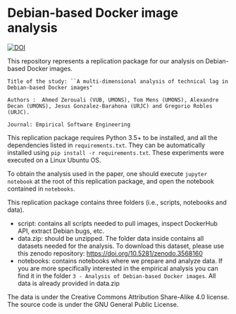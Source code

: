 # Debian-based Docker image analysis

[![DOI](https://zenodo.org/badge/221498646.svg)](https://zenodo.org/badge/latestdoi/221498646)

This repository represents a replication package for our analysis on Debian-based Docker images.

```
Title of the study: ``A multi-dimensional analysis of technical lag in Debian-based Docker images"

Authors :  Ahmed Zerouali (VUB, UMONS), Tom Mens (UMONS), Alexandre Decan (UMONS), Jesus Gonzalez-Barahona (URJC) and Gregorio Robles (URJC).

Journal: Empirical Software Engineering 
```
This replication package requires Python 3.5+ to be installed, and all the dependencies listed in ``requirements.txt``.
They can be automatically installed using ``pip install -r requirements.txt``. 
These experiments were executed on a Linux Ubuntu OS.

To obtain the analysis used in the paper, one should execute ``jupyter notebook`` at the root of this replication package, and open the notebook contained in ``notebooks``.

This replication package contains three folders (i.e., scripts, notebooks and data).
- script: contains all scripts needed to pull images, inspect DockerHub API, extract Debian bugs, etc.
- data.zip: should be unzipped. The folder data inside contains all datasets needed for the analysis. To download this dataset, please use this zenodo repository: https://doi.org/10.5281/zenodo.3568160
- notebooks: contains notebooks where we prepare and analyze data. If you are more specifically interested in the empirical analysis you can find it in the folder ``3 - Analysis of Debian-based Docker images``. All data is already provided in data.zip

The data is under the Creative Commons Attribution Share-Alike 4.0 license.
The source code is under the GNU General Public License.
